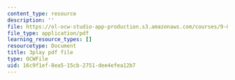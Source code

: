 ```yaml
---
content_type: resource
description: ''
file: https://ol-ocw-studio-app-production.s3.amazonaws.com/courses/9-00sc-introduction-to-psychology-fall-2011/16c9f1ef8ea515cb2751dee4efea12b7_Qw4SkvZ03cc.pdf
file_type: application/pdf
learning_resource_types: []
resourcetype: Document
title: 3play pdf file
type: OCWFile
uid: 16c9f1ef-8ea5-15cb-2751-dee4efea12b7
---
```

